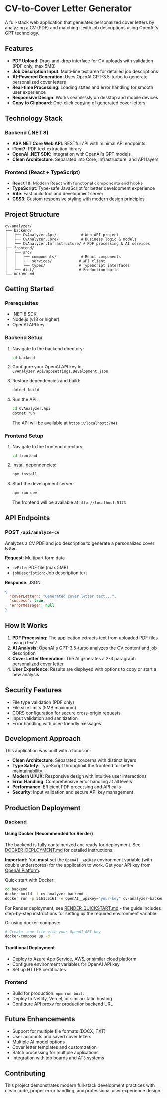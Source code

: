 # CV-to-Cover Letter Generator

A full-stack web application that generates personalized cover letters by analyzing a CV (PDF) and matching it with job descriptions using OpenAI's GPT technology.

## Features

- **PDF Upload**: Drag-and-drop interface for CV uploads with validation (PDF only, max 5MB)
- **Job Description Input**: Multi-line text area for detailed job descriptions
- **AI-Powered Generation**: Uses OpenAI GPT-3.5-turbo to generate personalized cover letters
- **Real-time Processing**: Loading states and error handling for smooth user experience
- **Responsive Design**: Works seamlessly on desktop and mobile devices
- **Copy to Clipboard**: One-click copying of generated cover letters

## Technology Stack

### Backend (.NET 8)
- **ASP.NET Core Web API**: RESTful API with minimal API endpoints
- **iText7**: PDF text extraction library
- **OpenAI .NET SDK**: Integration with OpenAI's GPT models
- **Clean Architecture**: Separated into Core, Infrastructure, and API layers

### Frontend (React + TypeScript)
- **React 18**: Modern React with functional components and hooks
- **TypeScript**: Type-safe JavaScript for better development experience
- **Vite**: Fast build tool and development server
- **CSS3**: Custom responsive styling with modern design principles

## Project Structure

```
cv-analyzer/
├── backend/
│   ├── CvAnalyzer.Api/           # Web API project
│   ├── CvAnalyzer.Core/          # Business logic & models
│   └── CvAnalyzer.Infrastructure/ # PDF processing & AI services
├── frontend/
│   ├── src/
│   │   ├── components/           # React components
│   │   ├── services/            # API client
│   │   └── types/               # TypeScript interfaces
│   └── dist/                    # Production build
└── README.md
```

## Getting Started

### Prerequisites
- .NET 8 SDK
- Node.js (v18 or higher)
- OpenAI API key

### Backend Setup

1. Navigate to the backend directory:
   ```bash
   cd backend
   ```

2. Configure your OpenAI API key in `CvAnalyzer.Api/appsettings.Development.json`

3. Restore dependencies and build:
   ```bash
   dotnet build
   ```

4. Run the API:
   ```bash
   cd CvAnalyzer.Api
   dotnet run
   ```

   The API will be available at `https://localhost:7041`

### Frontend Setup

1. Navigate to the frontend directory:
   ```bash
   cd frontend
   ```

2. Install dependencies:
   ```bash
   npm install
   ```

3. Start the development server:
   ```bash
   npm run dev
   ```

   The frontend will be available at `http://localhost:5173`

## API Endpoints

### POST `/api/analyze-cv`

Analyzes a CV PDF and job description to generate a personalized cover letter.

**Request**: Multipart form data
- `cvFile`: PDF file (max 5MB)
- `jobDescription`: Job description text

**Response**: JSON
```json
{
  "coverLetter": "Generated cover letter text...",
  "success": true,
  "errorMessage": null
}
```

## How It Works

1. **PDF Processing**: The application extracts text from uploaded PDF files using iText7
2. **AI Analysis**: OpenAI's GPT-3.5-turbo analyzes the CV content and job description
3. **Cover Letter Generation**: The AI generates a 2-3 paragraph personalized cover letter
4. **User Experience**: Results are displayed with options to copy or start a new analysis

## Security Features

- File type validation (PDF only)
- File size limits (5MB maximum)
- CORS configuration for secure cross-origin requests
- Input validation and sanitization
- Error handling with user-friendly messages

## Development Approach

This application was built with a focus on:

- **Clean Architecture**: Separated concerns with distinct layers
- **Type Safety**: TypeScript throughout the frontend for better maintainability
- **Modern UI/UX**: Responsive design with intuitive user interactions
- **Error Handling**: Comprehensive error handling at all levels
- **Performance**: Efficient PDF processing and API calls
- **Security**: Input validation and secure API key management

## Production Deployment

### Backend

#### Using Docker (Recommended for Render)
The backend is fully containerized and ready for deployment. See [DOCKER_DEPLOYMENT.md](DOCKER_DEPLOYMENT.md) for detailed instructions.

**Important:** You **must** set the `OpenAI__ApiKey` environment variable (with double underscores) for the application to work. Get your API key from [OpenAI Platform](https://platform.openai.com/api-keys).

Quick start with Docker:
```bash
cd backend
docker build -t cv-analyzer-backend .
docker run -p 5161:5161 -e OpenAI__ApiKey="your-key" cv-analyzer-backend
```

For Render deployment, see [RENDER_QUICKSTART.md](RENDER_QUICKSTART.md) - the guide includes step-by-step instructions for setting up the required environment variable.

Or using docker-compose:
```bash
# Create .env file with your OpenAI API key
docker-compose up -d
```

#### Traditional Deployment
- Deploy to Azure App Service, AWS, or similar cloud platform
- Configure environment variables for OpenAI API key
- Set up HTTPS certificates

### Frontend
- Build for production: `npm run build`
- Deploy to Netlify, Vercel, or similar static hosting
- Configure API proxy for production backend URL

## Future Enhancements

- Support for multiple file formats (DOCX, TXT)
- User accounts and saved cover letters
- Multiple AI model options
- Cover letter templates and customization
- Batch processing for multiple applications
- Integration with job boards and ATS systems

## Contributing

This project demonstrates modern full-stack development practices with clean code, proper error handling, and professional user experience design.